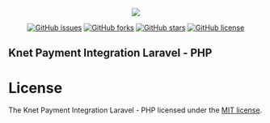 <p align="center"><img src="https://laravel.com/assets/img/components/logo-laravel.svg"></p>

<p align="center">
<a href="https://github.com/mohamedcodere/Knet-payment-php-laravel/issues"><img alt="GitHub issues" src="https://img.shields.io/github/issues/mohamedcodere/Knet-payment-php-laravel?style=flat-square"></a>
<a href="https://github.com/mohamedcodere/Knet-payment-php-laravel/network"><img alt="GitHub forks" src="https://img.shields.io/github/forks/mohamedcodere/Knet-payment-php-laravel?style=flat-square"></a>
<a href="https://github.com/mohamedcodere/Knet-payment-php-laravel/stargazers"><img alt="GitHub stars" src="https://img.shields.io/github/stars/mohamedcodere/Knet-payment-php-laravel?style=flat-square"></a>
<a href="https://github.com/mohamedcodere/Knet-payment-php-laravel"><img alt="GitHub license" src="https://img.shields.io/github/license/mohamedcodere/Knet-payment-php-laravel?style=flat-square"></a>
</p>

## Knet Payment Integration Laravel - PHP


# License

The Knet Payment Integration Laravel - PHP licensed under the [MIT license](http://opensource.org/licenses/MIT).
